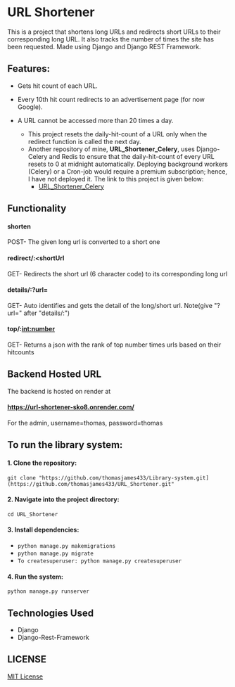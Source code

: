 # URL Shortener

This is a project that shortens long URLs and redirects short URLs to their corresponding long URL. It also tracks the number of times the site has been requested. Made using Django and Django REST Framework.

## Features:

- Gets hit count of each URL.
- Every 10th hit count redirects to an advertisement page (for now Google).
- A URL cannot be accessed more than 20 times a day.  

  - This project resets the daily-hit-count of a URL only when the redirect function is called the next day.  
  - Another repository of mine, **URL_Shortener_Celery**, uses Django-Celery and Redis to ensure that the daily-hit-count of every URL resets to 0 at midnight automatically. Deploying background workers (Celery) or a Cron-job would require a premium subscription; hence, I have not deployed it. The link to this project is given below:  
    - [URL_Shortener_Celery](https://github.com/thomasjames433/URL_Shortener_Celery)


## Functionality

#### shorten
 POST- The given long url is converted to a short one

#### redirect/:<shortUrl
  GET- Redirects the short url (6 character code) to its corresponding long url

#### details/:?url= <enter the url>
  GET- Auto identifies and gets the detail of the long/short url. Note(give "?url=" after "details/:")

#### top/:<int:number>
  GET- Returns a json with the rank of top number times urls based on their hitcounts


## Backend Hosted URL
The backend is hosted on render at 

#### https://url-shortener-sko8.onrender.com/

For the admin, username=thomas, password=thomas


## To run the library system:

#### 1. Clone the repository:
   `git clone "https://github.com/thomasjames433/Library-system.git](https://github.com/thomasjames433/URL_Shortener.git"`
#### 2. Navigate into the project directory:
   `cd URL_Shortener`
#### 3. Install dependencies:
   - `python manage.py makemigrations`
   - `python manage.py migrate`  
   - `To createsuperuser: python manage.py createsuperuser`
#### 4. Run the system:
   `python manage.py runserver`

## Technologies Used
- Django
- Django-Rest-Framework


## LICENSE
[MIT License](LICENSE)
